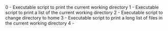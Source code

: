 0 - Executable script to print the current working directory
1 - Executable script to print a list of the current working directory
2 - Executable script to change directory to home
3 - Executable script to print a long list of files in the current working directory
4 -
